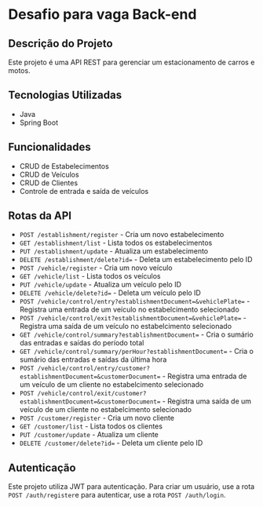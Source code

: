 # Desafio para vaga Back-end

## Descrição do Projeto
Este projeto é uma API REST para gerenciar um estacionamento de carros e motos.

## Tecnologias Utilizadas
- Java
- Spring Boot

## Funcionalidades
- CRUD de Estabelecimentos
- CRUD de Veículos
- CRUD de Clientes
- Controle de entrada e saída de veículos

## Rotas da API
- `POST /establishment/register` - Cria um novo estabelecimento
- `GET /establishment/list` - Lista todos os estabelecimentos
- `PUT /establishment/update` - Atualiza um estabelecimento
- `DELETE /establishment/delete?id=` - Deleta um estabelecimento pelo ID
- `POST /vehicle/register` - Cria um novo veículo
- `GET /vehicle/list` - Lista todos os veículos
- `PUT /vehicle/update` - Atualiza um veículo pelo ID
- `DELETE /vehicle/delete?id=` - Deleta um veículo pelo ID
- `POST /vehicle/control/entry?establishmentDocument=&vehiclePlate=` - Registra uma entrada de um veículo no estabelcimento selecionado
- `POST /vehicle/control/exit?establishmentDocument=&vehiclePlate=` - Registra uma saída de um veículo no estabelcimento selecionado
- `GET /vehicle/control/summary?establishmentDocument=` - Cria o sumário das entradas e saídas do período total
- `GET /vehicle/control/summary/perHour?establishmentDocument=` - Cria o sumário das entradas e saídas da última hora
- `POST /vehicle/control/entry/customer?establishmentDocument=&customerDocument=` - Registra uma entrada de um veículo de um cliente no estabelcimento selecionado
- `POST /vehicle/control/exit/customer?establishmentDocument=&customerDocument=` - Registra uma saída de um veículo de um cliente no estabelcimento selecionado
- `POST /customer/register` - Cria um novo cliente
- `GET /customer/list` - Lista todos os clientes
- `PUT /customer/update` - Atualiza um cliente
- `DELETE /customer/delete?id=` - Deleta um cliente pelo ID

## Autenticação
Este projeto utiliza JWT para autenticação. Para criar um usuário, use a rota `POST /auth/register`e para autenticar, use a rota `POST /auth/login`.
